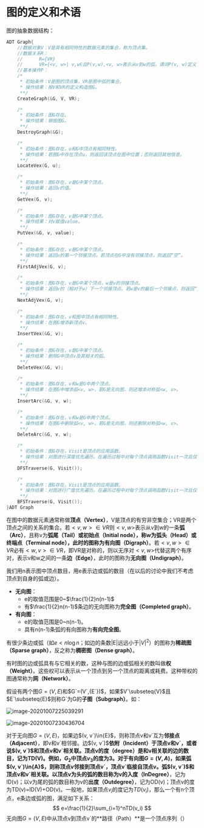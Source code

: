 # 图的定义和术语

图的抽象数据结构：

```c
ADT Graph{
    //数据对象V：V是具有相同特性的数据元素的集合，称为顶点集。
    //数据关系R：
    //      R={VR}
    //      VR={<v, w>| v,w∈且P(v,w),<v, w>表示从v到w的弧，谓词P(v, w)定义了弧<v, w>的意义或信息}
    //基本操作P：
    /*
     * 初始条件：V是图的顶点集，VR是图中弧的集合。
     * 操作结果：按V和VR的定义构造图G。
     **/
    CreateGraph(&G, V, VR);

    /*
     * 初始条件：图G存在。
     * 操作结果：销毁图G。
     **/
    DestroyGraph(&G);

    /*
     * 初始条件：图G存在，u和G中顶点有相同特性。
     * 操作结果：若图G中存在顶点u，则返回该顶点在图中位置；否则返回其他信息。
     **/
    LocateVex(G, u);

    /*
     * 初始条件：图G存在，v是G中某个顶点。
     * 操作结果：返回v的值。
     **/
    GetVex(G, v);

    /*
     * 初始条件：图G存在，v是G中某个顶点。
     * 操作结果：对v赋值value。
     **/
    PutVex(&G, v, value);

    /*
     * 初始条件：图G存在，v是G中某个顶点。
     * 操作结果：返回v的第一个邻接顶点。若顶点在G中没有邻接顶点，则返回“空”。
     **/
    FirstAdjVex(G, v);

    /*
     * 初始条件：图G存在，v是G中某个顶点，w是v的邻接顶点。
     * 操作结果：返回v的（相对于w）下一个邻接顶点。若w是v的最后一个邻接点，则返回“空”。
     **/
    NextAdjVex(G, v);

    /*
     * 初始条件：图G存在，v和图中顶点有相同特性。
     * 操作结果：在图G增添新顶点v。
     **/
    InsertVex(&G, v);

    /*
     * 初始条件：图G存在，v是G中某个顶点。
     * 操作结果：删除G中顶点v及其相关的弧。
     **/
    DeleteVex(&G, v);

    /*
     * 初始条件：图G存在，v和w是G中两个顶点。
     * 操作结果：在图G中增添弧<v, w>，若G是无向图，则还增添对称弧<w, v>。
     **/
    InsertArc(&G, v, w);

    /*
     * 初始条件：图G存在，v和w是G中两个顶点。
     * 操作结果：在图G中删除弧<v, w>，若G是无向图，则还删除对称弧<w, v>。
     **/
    DeleteArc(&G, v, w);

    /*
     * 初始条件：图G存在，Visit是顶点的应用函数。
     * 操作结果：对图进行深度优先遍历。在遍历过程中对每个顶点调用函数Visit一次且仅一次。一旦visit()失败，则操作失败。
     **/
    DFSTraverse(G, Visit());

    /*
     * 初始条件：图G存在，Visit是顶点的应用函数。
     * 操作结果：对图进行广度优先遍历。在遍历过程中对每个顶点调用函数Visit一次且仅一次。一旦visit()失败，则操作失败。
     **/
    BFSTraverse(G, Visit());
}ADT Graph
```

在图中的数据元素通常称做**顶点（Vertex）**，V是顶点的有穷非空集合；VR是两个顶点之间的关系的集合。若$<v, w>∈VR$则$<v, w>$表示从v到w的一条**弧（Arc）**，且称v为**弧尾（Tail）**或初始点（Initial node），称w为**弧头（Head）**或终端点（Terminal node），此时的图称为**有向图（Digraph）**。若$<v, w>∈VR$必有$<w,v>∈VR$，即VR是对称的，则以无序对$<v, w>$代替这两个有序对，表示v和w之间的一条**边（Edge）**，此时的图称为**无向图（Undigraph）**。

我们用n表示图中顶点数目，用e表示边或弧的数目（在以后的讨论中我们不考虑顶点到自身的弧或边）。

- **无向图**：
  - e的取值范围是0~$\frac{1}{2}n(n-1)$
  - 有$\frac{1}{2}n(n-1)$条边的无向图称为**完全图（Completed graph）**。
- **有向图**：
  - e的取值范围是0~n(n-1)。
  - 具有n(n-1)条弧的有向图称为**有向完全图**。

有很少条边或弧（如$e<n\log{n}$；如边的条数|E|远远小于$|V|^2$）的图称为**稀疏图（Sparse graph）**，反之称为**稠密图（Dense graph）**。

有时图的边或弧具有与它相关的数，这种与图的边或弧相关的数叫做**权（Weight）**。这些权可以表示从一个顶点到另一个顶点的距离或耗费。这种带权的图通常称为**网（Network）**。

假设有两个图$G=(V,{E})$和$G`=(V`,{E`})$，如果$V`\subseteq{V}$且$E`\subseteq{E}$则称G\`为G的**子图（Subgraph）**。如：

![image-20201007225039291](https://zhishan-zh.github.io/media/datestruct_graph_20201007225039291.png)

![image-20201007230436704](https://zhishan-zh.github.io/media/datestruct_graph_20201007230436704.png)

对于无向图$G=(V,{E})$，如果边$(v, v`)\in{E}$，则称顶点v和v\`互为**邻接点（Adjacent）**，即v和v\`相邻接。边$(v, v`)$**依附（Incident）**于顶点v和v\`，或者说$(v, v`)$和顶点v和v\`**相关联**。顶点v的**度（degree）**是和v相关联的边的数目，记为TD(V)。例如，$G_2$中顶点$v_3$的度为3。对于有向图$G=(V,{A})$，如果弧$(v, v`)\in{A}$，则称顶点v邻接到顶点v\`，顶点v\`临接自顶点v。弧$(v, v`)$和顶点v和v\`相关联。以顶点v为头的弧的数目称为v的**入度（InDegree）**，记为ID(v)；以v为尾的弧的数目称为v的**出度（Outdegree）**，记为OD(v)；顶点v的度为TD(v)=ID(V)+OD(v)。一般地，如果顶点$v_i$的度记为$TD(v_i)$，那么一个有n个顶点，e条边或弧的图，满足如下关系：
$$
e=\frac{1}{2}\sum_{i=1}^nTD(v_i)
$$
无向图$G=(V,{E})$中从顶点v到顶点v\`的**路径（Path）**是一个顶点序列（）


